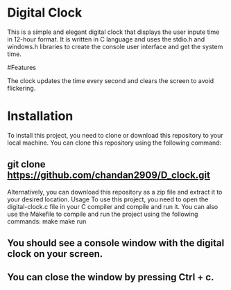 # Digital Clock
This is a simple and elegant digital clock that displays the user inpute time in 12-hour format. It is written in C language and uses the stdio.h and windows.h libraries to create the console user interface and get the system time.

#Features

The clock updates the time every second and clears the screen to avoid flickering.

# Installation
To install this project, you need to clone or download this repository to your local machine.
You can clone this repository using the following command:
## git clone https://github.com/chandan2909/D_clock.git

Alternatively, you can download this repository as a zip file and extract it to your desired location.
Usage
To use this project, you need to open the digital-clock.c file in your C compiler and compile and run it.
You can also use the Makefile to compile and run the project using the following commands:
make
make run

## You should see a console window with the digital clock on your screen.
## You can close the window by pressing Ctrl + c.
